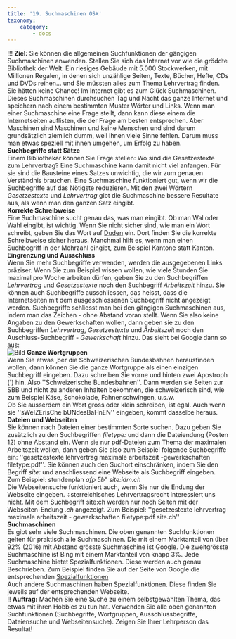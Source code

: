 ```yaml
---
title: '19. Suchmaschinen OSX'
taxonomy:
    category:
        - docs
---
```


!!! **Ziel:** Sie können die allgemeinen Suchfunktionen der gängigen Suchmaschinen anwenden.
Stellen Sie sich das Internet vor wie die gröddte Bibliothek der Welt: Ein riesiges Gebäude mit 5.000 Stockwerken, mit Millionen Regalen, in denen sich unzählige Seiten, Texte, Bücher, Hefte, CDs und DVDs reihen... und Sie müssten alles zum Thema Lehrvertrag finden. Sie hätten keine Chance! Im Internet gibt es zum Glück Suchmaschinen. Dieses Suchmaschinen durchsuchen Tag und Nacht das ganze Internet und speichern nach einem bestimmten Muster Wörter und Links. Wenn man einer Suchmaschine eine Frage stellt, dann kann diese einem die Internetseiten auflisten, die der Frage am besten entsprechen. Aber Maschinen sind Maschinen und keine Menschen und sind darum grundsätzlich ziemlich dumm, weil ihnen viele Sinne fehlen. Darum muss man etwas speziell mit ihnen umgehen, um Erfolg zu haben.<br>
**Suchbegriffe statt Sätze**<br>
Einem Bibliothekar können Sie Frage stellen: Wo sind die Gesetzestexte zum Lehrvertrag? Eine Suchmaschine kann damit nicht viel anfangen. Für sie sind die Bausteine eines Satzes unwichtig, die wir zum genauen Verständnis brauchen. Eine Suchmaschine funktioniert gut, wenn wir die Suchbegriffe auf das Nötigste reduzieren. Mit den zwei Wörtern *Gesetzestexte* und *Lehrvertrag* gibt die Suchmaschine bessere Resultate aus, als wenn man den ganzen Satz eingibt.<br>
**Korrekte Schreibweise**<br>
Eine Suchmaschine sucht genau das, was man eingibt. Ob man Wal oder Wahl eingibt, ist wichtig. Wenn Sie nicht sicher sind, wie man ein Wort schreibt, geben Sie das Wort auf [Duden](http://www.duden.de) ein. Dort finden Sie die korrekte Schreibweise sicher heraus. Manchmal hilft es, wenn man einen Suchbegriff in der Mehrzahl eingibt, zum Beispiel Kantone statt Kanton.<br>
**Eingrenzung und Ausschluss**<br>
Wenn Sie mehr Suchbegriffe verwenden, werden die ausgegebenen Links präziser. Wenn Sie zum Beispiel wissen wollen, wie viele Stunden Sie maximal pro Woche arbeiten dürfen, geben Sie zu den Suchbegriffen *Lehrvertrag* und *Gesetzestexte* noch den Suchbegriff *Arbeitszeit* hinzu. Sie können auch Suchbegriffe ausschliessen, das heisst, dass die Internetseiten mit dem ausgeschlossenen Suchbegriff nicht angezeigt werden. Suchbegriffe schliesst man bei den gängigen Suchmaschinen aus, indem man das Zeichen *-* ohne Abstand voran stellt. Wenn Sie also keine Angaben zu den Gewerkschaften wollen, dann geben sie zu den Suchbegriffen *Lehrvertrag*, *Gesetzestexte* und *Arbeitszeit* noch den Auschluss-Suchbegriff *- Gewerkschaft* hinzu. Das sieht bei Google dann so aus:<br>
![Bild](http://tacamo.ch/byod/resources/7.jpg)
**Ganze Wortgruppen**<br>
Wenn Sie etwas ¸ber die Schweizerischen Bundesbahnen herausfinden wollen, dann können Sie die ganze Wortgruppe als einen einzigen Suchbegriff eingeben. Dazu schreiben Sie vorne und hinten zwei Apostroph (') hin. Also ''Schweizerische Bundesbahnen''. Dann werden sie Seiten zur SBB und nicht zu anderen Inhalten bekommen, die schweizerisch sind, wie zum Beispiel Käse, Schokolade, Fahnenschwingen, u.s.w.<br>
Ob Sie ausserdem ein Wort gross oder klein schreiben, ist egal. Auch wenn sie ''sWeIZErisChe bUNdesBaHnEN'' eingeben, kommt dasselbe heraus.<br>
**Dateien und Webseiten**<br>
Sie können nach Dateien einer bestimmten Sorte suchen. Dazu geben Sie zusätzlich zu den Suchbegriffen *filetype:* und dann die Dateiendung (Posten 12) ohne Abstand ein. Wenn sie nur pdf-Dateien zum Thema der maximalen Arbeitszeit wollen, dann geben Sie also zum Beispiel folgende Suchbegriffe ein: ''gesetzestexte lehrvertrag maximale arbeitszeit -gewerkschaften filetype:pdf''.
Sie können auch den Suchort einschränken, indem Sie den Begriff *site:* und anschliessend eine Webseite als Suchbegriff eingeben. Zum Beispiel: stundenplan *afp 5b" site:idm.ch*<br>
Die Webseitensuche funktioniert auch, wenn Sie nur die Endung der Webseite eingeben. ÷sterreichisches Lehrvertragsrecht interessiert uns nicht. Mit dem Suchbegriff site:ch werden nur noch Seiten mit der Webseiten-Endung *.ch* angezeigt. Zum Beispiel:
''gesetzestexte lehrvertrag maximale arbeitszeit - gewerkschaften filetype:pdf site.ch''<br>
**Suchmaschinen**<br>
Es gibt sehr viele Suchmaschinen. Die oben genannten Suchfunktionen gelten für praktisch alle Suchmaschinen. Die mit einem Marktanteil von über 92% (2016) mit Abstand grösste Suchmaschine ist Google. Die zweitgrösste Suchmaschine ist Bing mit einem Marktanteil von knapp 3%.
Jede Suchmaschine bietet Spezialfunktionen. Diese werden auch genau Beschrieben. Zum Beispiel finden Sie auf der Seite von Google die entsprechenden [Spezialfunktionen](https://www.google.com/intl/de_ALL/insidesearch/tipstricks/)<br>
Auch andere Suchmaschinen haben Spezialfunktionen. Diese finden Sie jeweils auf der entsprechenden Webseite.<br>
!! **Auftrag:** Machen Sie eine Suche zu einem selbstgewählten Thema, das etwas mit ihren Hobbies zu tun hat. Verwenden Sie alle oben genannten Suchfunktionen (Suchbegriffe, Wortgruppen, Ausschlussbegriffe, Dateiensuche und Webseitensuche). Zeigen Sie Ihrer Lehrperson das Resultat!